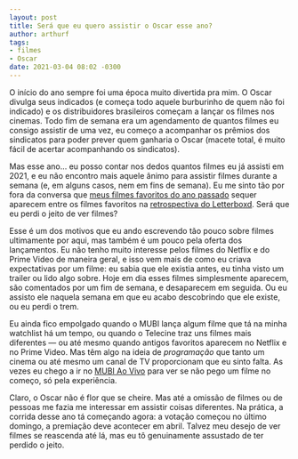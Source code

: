 ```yaml
---
layout: post
title: Será que eu quero assistir o Oscar esse ano?
author: arthurf
tags:
- filmes
- Oscar
date: 2021-03-04 08:02 -0300
---
```

O início do ano sempre foi uma época muito divertida pra mim. O Oscar divulga seus indicados (e começa todo aquele burburinho de quem não foi indicado) e os distribuidores brasileiros começam a lançar os filmes nos cinemas. Todo fim de semana era um agendamento de quantos filmes eu consigo assistir de uma vez, eu começo a acompanhar os prêmios dos sindicatos para poder prever quem ganharia o Oscar (macete total, é muito fácil de acertar acompanhando os sindicatos).

Mas esse ano… eu posso contar nos dedos quantos filmes eu já assisti em 2021, e eu não encontro mais aquele ânimo para assistir filmes durante a semana (e, em alguns casos, nem em fins de semana). Eu me sinto tão por fora da conversa que [meus filmes favoritos do ano passado](2020-12-26-meus-filmes-favoritos-de-2020) sequer aparecem entre os filmes favoritos na [retrospectiva do Letterboxd](https://letterboxd.com/2020/#highest-rated-films). Será que eu perdi o jeito de ver filmes?

Esse é um dos motivos que eu ando escrevendo tão pouco sobre filmes ultimamente por aqui, mas também é um pouco pela oferta dos lançamentos. Eu não tenho muito interesse pelos filmes do Netflix e do Prime Video de maneira geral, e isso vem mais de como eu criava expectativas por um filme: eu sabia que ele existia antes, eu tinha visto um trailer ou lido algo sobre. Hoje em dia esses filmes simplesmente aparecem, são comentados por um fim de semana, e desaparecem em seguida. Ou eu assisto ele naquela semana em que eu acabo descobrindo que ele existe, ou eu perdi o trem.

Eu ainda fico empolgado quando o MUBI lança algum filme que tá na minha watchlist há um tempo, ou quando o Telecine traz uns filmes mais diferentes — ou até mesmo quando antigos favoritos aparecem no Netflix e no Prime Video. Mas têm algo na ideia de *programação* que tanto um cinema ou até mesmo um canal de TV proporcionam que eu sinto falta. As vezes eu chego a ir no [MUBI Ao Vivo](https://mubi.com/live) para ver se não pego um filme no começo, só pela experiência.

Claro, o Oscar não é flor que se cheire. Mas até a omissão de filmes ou de pessoas me fazia me interessar em assistir coisas diferentes. Na prática, a corrida desse ano tá começando agora: a votação começou no último domingo, a premiação deve acontecer em abril. Talvez meu desejo de ver filmes se reascenda até lá, mas eu tô genuinamente assustado de ter perdido o jeito.
